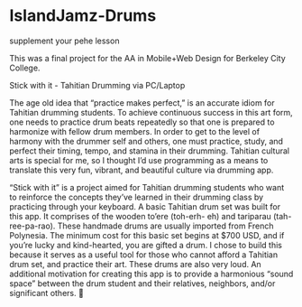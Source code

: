 # IslandJamz-Drums
supplement your pehe lesson

This was a final project for the AA in Mobile+Web Design for Berkeley City College.

Stick with it - Tahitian Drumming via PC/Laptop

The age old idea that “practice makes perfect,” is an accurate idiom for Tahitian drumming students. To achieve continuous success in
this art form, one needs to practice drum beats repeatedly so that one is prepared to harmonize with fellow drum members. In order to
get to the level of harmony with the drummer self and others, one must practice, study, and perfect their timing, tempo, and stamina in
their drumming. Tahitian cultural arts is special for me, so I thought I’d use programming as a means to translate this very fun,
vibrant, and beautiful culture via drumming app.

“Stick with it” is a project aimed for Tahitian drumming students who want to reinforce the concepts they’ve learned in their drumming
class by practicing through your keyboard. A basic Tahitian drum set was built for this app. It comprises of the wooden to’ere (toh-erh-
eh) and tariparau (tah-ree-pa-rao). These handmade drums are usually imported from French Polynesia. The minimum cost for this basic set
begins at $700 USD, and if you’re lucky and kind-hearted, you are gifted a drum. I chose to build this because it serves as a useful
tool for those who cannot afford a Tahitian drum set, and practice their art. These drums are also very loud. An additional motivation
for creating this app is to provide a harmonious “sound space” between the drum student and their relatives, neighbors, and/or
significant others. 🖖 

